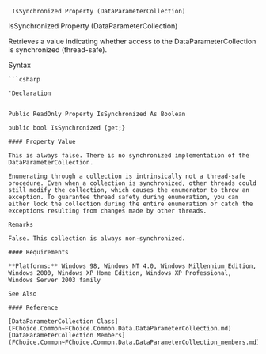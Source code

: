 ﻿     IsSynchronized Property (DataParameterCollection)                                                   

IsSynchronized Property (DataParameterCollection)

Retrieves a value indicating whether access to the DataParameterCollection is synchronized (thread-safe).

Syntax

```vbnet
```csharp

'Declaration
 

Public ReadOnly Property IsSynchronized As Boolean

public bool IsSynchronized {get;}

#### Property Value

This is always false. There is no synchronized implementation of the DataParameterCollection.

Enumerating through a collection is intrinsically not a thread-safe procedure. Even when a collection is synchronized, other threads could still modify the collection, which causes the enumerator to throw an exception. To guarantee thread safety during enumeration, you can either lock the collection during the entire enumeration or catch the exceptions resulting from changes made by other threads.

Remarks

False. This collection is always non-synchronized.

#### Requirements

**Platforms:** Windows 98, Windows NT 4.0, Windows Millennium Edition, Windows 2000, Windows XP Home Edition, Windows XP Professional, Windows Server 2003 family

See Also

#### Reference

[DataParameterCollection Class](FChoice.Common~FChoice.Common.Data.DataParameterCollection.md)  
[DataParameterCollection Members](FChoice.Common~FChoice.Common.Data.DataParameterCollection_members.md)
